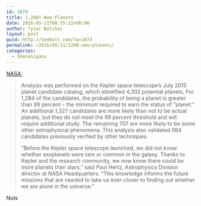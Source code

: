 ```yaml
---
id: 1074
title: 1,200+ New Planets
date: 2016-05-11T08:55:12+00:00
author: Tyler Bolchoz
layout: post
guid: http://teebolt.com/?p=1074
permalink: /2016/05/11/1200-new-planets/
categories:
  - Shenanigans
---
```

[NASA:](http://www.nasa.gov/press-release/nasas-kepler-mission-announces-largest-collection-of-planets-ever-discovered/)

> Analysis was performed on the Kepler space telescope’s July 2015 planet candidate catalog, which identified 4,302 potential planets. For 1,284 of the candidates, the probability of being a planet is greater than 99 percent – the minimum required to earn the status of “planet.” An additional 1,327 candidates are more likely than not to be actual planets, but they do not meet the 99 percent threshold and will require additional study. The remaining 707 are more likely to be some other astrophysical phenomena. This analysis also validated 984 candidates previously verified by other techniques.
> 
> &#8220;Before the Kepler space telescope launched, we did not know whether exoplanets were rare or common in the galaxy. Thanks to Kepler and the research community, we now know there could be more planets than stars,” said Paul Hertz, Astrophysics Division director at NASA Headquarters. &#8220;This knowledge informs the future missions that are needed to take us ever-closer to finding out whether we are alone in the universe.&#8221;

Nuts